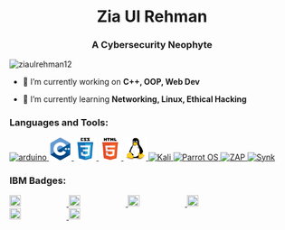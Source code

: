 <h1 align="center"> Zia Ul Rehman</h1>
<h3 align="center">A Cybersecurity Neophyte</h3>

<p align="left"> <img src="https://komarev.com/ghpvc/?username=ziaulrehman12&label=Profile%20views&color=0e75b6&style=flat" alt="ziaulrehman12" /> </p>

- 🔭 I’m currently working on **C++, OOP, Web Dev**

- 🌱 I’m currently learning **Networking, Linux, Ethical Hacking**

<h3 align="left">Languages and Tools:</h3>
<p align="left"> <a href="https://www.arduino.cc/" target="_blank" rel="noreferrer"> <img src="https://cdn.worldvectorlogo.com/logos/arduino-1.svg" alt="arduino" width="40" height="40"/> </a> <a href="https://www.w3schools.com/cpp/" target="_blank" rel="noreferrer"> <img src="https://raw.githubusercontent.com/devicons/devicon/master/icons/cplusplus/cplusplus-original.svg" alt="cplusplus" width="40" height="40"/> </a> <a href="https://www.w3schools.com/css/" target="_blank" rel="noreferrer"> <img src="https://raw.githubusercontent.com/devicons/devicon/master/icons/css3/css3-original-wordmark.svg" alt="css3" width="40" height="40"/> </a> <a href="https://www.w3.org/html/" target="_blank" rel="noreferrer"> <img src="https://raw.githubusercontent.com/devicons/devicon/master/icons/html5/html5-original-wordmark.svg" alt="html5" width="40" height="40"/> </a> <a href="https://www.linux.org/" target="_blank" rel="noreferrer"> <img src="https://raw.githubusercontent.com/devicons/devicon/master/icons/linux/linux-original.svg" alt="linux" width="40" height="40"/> </a> <a href="https://www.kali.org/" target="_blank" rel="noreferrer"> <img src="https://upload.wikimedia.org/wikipedia/commons/4/4b/Kali_Linux_2.0_wordmark.svg" alt="Kali" width="50" height="50"/> </a>
<a href="https://www.parrotsec.org/" target="_blank" rel="noreferrer"> <img src="https://upload.wikimedia.org/wikipedia/commons/4/45/Parrot_Logo.png" alt="Parrot OS" width="50" height="50"/> </a> <a href="https://www.zaproxy.org/" target="_blank" rel="noreferrer"> <img src="https://github.com/ziaulrehman12/ziaulrehman12/assets/135421544/d59d4576-747f-4e16-b018-26c91b8d41ec" alt="ZAP" width="50" height="50"/> </a> <a href="https://snyk.io/" target="_blank" rel="noreferrer"> <img src="https://github.com/ziaulrehman12/ziaulrehman12/assets/135421544/1de16e05-ba90-4fa3-8fd9-b72831ce22da" alt="Synk" width="60" height="60"/> </a> </p>



<h3 align="left">IBM Badges:</h3>
<a href="https://www.credly.com/badges/bfc31ea4-ea0d-49e5-a780-6b9c38e4f15b/public_url">
 <img src="https://github.com/ziaulrehman12/ziaulrehman12/assets/135421544/5f3f67fc-d622-4b52-92c2-d64625353335" width="20%" height="20%">
</a>
<a href="https://www.credly.com/badges/9a432e65-808f-4d61-8ec2-09e19fdb2dab/public_url">
 <img src="https://github.com/ziaulrehman12/ziaulrehman12/assets/135421544/00f664e3-8097-4b5c-a75a-d98bf6d249d6" width="20%" height="20%">
</a>
<a href="https://www.credly.com/badges/cf01a2b9-94a7-43db-b7ac-e2d624bc49f2/public_url">
 <img src="https://github.com/ziaulrehman12/ziaulrehman12/assets/135421544/359ca455-9268-43dd-94a6-007f8c682a37" width="20%" height="20%">
</a>
<a href="https://www.credly.com/badges/99e669ae-6497-449c-abc8-8867113e49d1/public_url">
 <img src="https://github.com/ziaulrehman12/ziaulrehman12/assets/135421544/b1cd283b-d0e3-4017-af17-74fb193d1832" width="20%" height="20%">
</a>
<a href="https://www.credly.com/badges/d24e588c-9013-4b1a-ada6-e187affa7488/public_url">
 <img src="https://github.com/ziaulrehman12/ziaulrehman12/assets/135421544/e9525410-4111-4351-a22a-cb7bc0f4b61b" width="20%" height="20%">
</a>
<a href="https://www.credly.com/badges/38222274-2918-4fa3-90a2-7137dec31ea8/public_url">
 <img src="https://github.com/ziaulrehman12/ziaulrehman12/assets/135421544/fde4346b-a517-4515-b200-7b337cbdfba7" width="20%" height="20%">
</a>












<!---
ziaulrehman12/ziaulrehman12 is a ✨ special ✨ repository because its `README.md` (this file) appears on your GitHub profile.
You can click the Preview link to take a look at your changes.
--->
